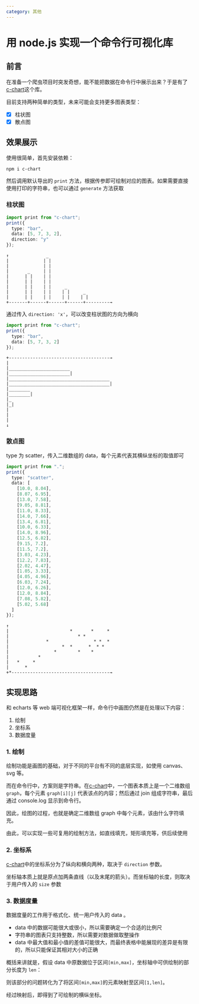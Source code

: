 ```yaml
---
category: 其他
---
```


# 用 node.js 实现一个命令行可视化库

## 前言

在准备一个爬虫项目时突发奇想，能不能把数据在命令行中展示出来？于是有了[c-chart](https://github.com/Youky1/c-chart)这个库。

目前支持两种简单的类型，未来可能会支持更多图表类型：

- [x] 柱状图
- [x] 散点图

## 效果展示

使用很简单，首先安装依赖：

```
npm i c-chart
```

然后调用默认导出的 `print` 方法，根据传参即可绘制对应的图表。如果需要直接使用打印的字符串，也可以通过 `generate` 方法获取

### 柱状图

```typescript
import print from "c-chart";
print({
  type: "bar",
  data: [5, 7, 3, 2],
  direction: "y"
});
```

```
↑              _
|             | |
|             | |
|       _     | |
|      | |    | |
|      | |    | |
|      | |    | |     _
|      | |    | |    | |     _
|      | |    | |    | |    | |
+-------+------+------+------+---------→
```

通过传入 `direction: 'x'`，可以改变柱状图的方向为横向

```typescript
import print from "c-chart";
print({
  type: "bar",
  data: [5, 7, 3, 2]
});
```

```
+--------------------------------------→
|
|_______________________
|_______________________|
|______________________________________
|______________________________________|
|________
|________|
|_
|_|
|
|
|
↓
```

### 散点图

type 为 scatter，传入二维数组的 data，每个元素代表其横纵坐标的取值即可

```typescript
import print from ".";
print({
  type: "scatter",
  data: [
    [10.0, 8.04],
    [8.07, 6.95],
    [13.0, 7.58],
    [9.05, 8.81],
    [11.0, 8.33],
    [14.0, 7.66],
    [13.4, 6.81],
    [10.0, 6.33],
    [14.0, 8.96],
    [12.5, 6.82],
    [9.15, 7.2],
    [11.5, 7.2],
    [3.03, 4.23],
    [12.2, 7.83],
    [2.02, 4.47],
    [1.05, 3.33],
    [4.05, 4.96],
    [6.03, 7.24],
    [12.0, 6.26],
    [12.0, 8.84],
    [7.08, 5.82],
    [5.02, 5.68]
  ]
});
```

```
↑
|                       *       *     *
|                          * *
|              *                 * *  *
|                    *  *      *  * *
|                 *        *    *
|           *
|   *     *
|      *
+*-------------------------------------→
```

## 实现思路

和 echarts 等 web 端可视化框架一样，命令行中画图仍然是在处理以下内容：

1. 绘制
2. 坐标系
3. 数据度量

### 1. 绘制

绘制功能是画图的基础，对于不同的平台有不同的底层实现，如使用 canvas、svg 等。

而在命令行中，方案则是字符串。在[c-chart](https://github.com/Youky1/c-chart)中，一个图表本质上是一个二维数组 `graph`，每个元素 `graph[i][j]` 代表该点的内容；然后通过 join 组成字符串，最后通过 console.log 显示到命令行。

因此，绘图的过程，也就是确定二维数组 graph 中每个元素，该由什么字符填充。

由此，可以实现一些可复用的绘制方法，如直线填充，矩形填充等，供后续使用

### 2. 坐标系

[c-chart](https://github.com/Youky1/c-chart)中的坐标系分为了纵向和横向两种，取决于 `direction` 参数。

坐标轴本质上就是原点加两条直线（以及末尾的箭头）。而坐标轴的长度，则取决于用户传入的 `size` 参数

### 3. 数据度量

数据度量的工作用于格式化、统一用户传入的 data 。

- data 中的数据可能很大或很小，所以需要确定一个合适的比例尺
- 字符串的图表只支持整数，所以需要对数据做取整操作
- data 中最大值和最小值的差值可能很大，而最终表格中能展现的差异是有限的，所以只能保证其相对大小的正确

概括来讲就是，假设 data 中原数据位于区间`[min,max]`，坐标轴中可供绘制的部分长度为 `len`：

则该部分的问题转化为了将区间`[min,max]`的元素映射至区间`[1,len]`。

经过映射后，即得到了可绘制的横纵坐标。
